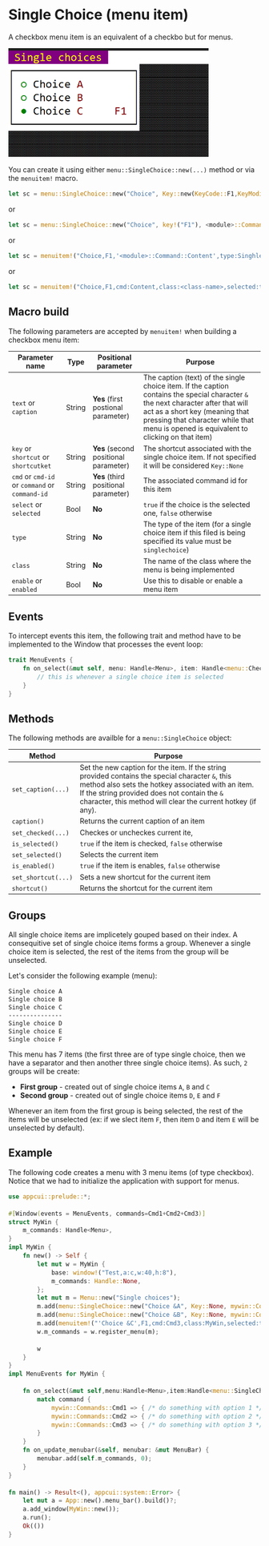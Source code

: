 # Single Choice (menu item)

 A checkbox menu item is an equivalent of a checkbo but for menus. 
 
 <img src="img/singlechoice.png" width=400/>
 
 You can create it using either `menu::SingleChoice::new(...)` method or via the `menuitem!` macro.

 ```rs
 let sc = menu::SingleChoice::new("Choice", Key::new(KeyCode::F1,KeyModifier::None), <module>::Command::Content);
 ```
 or
 ```rs
 let sc = menu::SingleChoice::new("Choice", key!("F1"), <module>::Command::Content);
 ```
 or
 ```rs
 let sc = menuitem!("Choice,F1,'<module>::Command::Content',type:SinghleChoice");
 ```
 or
 ```rs
 let sc = menuitem!("Choice,F1,cmd:Content,class:<class-name>,selected:true");
 ```

## Macro build

The following parameters are accepted by `menuitem!` when building a checkbox menu item:

| Parameter name                                 | Type   | Positional parameter                  | Purpose                                                                                                                                                                                                                                                       |
| ---------------------------------------------- | ------ | ------------------------------------- | ------------------------------------------------------------------------------------------------------------------------------------------------------------------------------------------------------------------------------------------------------------- |
| `text` or `caption`                            | String | **Yes** (first postional parameter)   | The caption (text) of the single choice item. If the caption contains the special character `&` the next character after that will act as a short key (meaning that pressing that character while that menu is opened is equivalent to clicking on that item) |
| `key` or `shortcut` or `shortcutket`           | String | **Yes** (second positional parameter) | The shortcut associated with the single choice item. If not specified it will be considered `Key::None`                                                                                                                                                       |
| `cmd` or `cmd-id` or `command` or `command-id` | String | **Yes** (third positional parameter)  | The associated command id for this item                                                                                                                                                                                                                       |
| `select` or `selected`                         | Bool   | **No**                                | `true` if the choice is the selected one, `false` otherwise                                                                                                                                                                                                   |
| `type`                                         | String | **No**                                | The type of the item (for a single choice item if this filed is being specified its value must be `singlechoice`)                                                                                                                                             |
| `class`                                        | String | **No**                                | The name of the class where the menu is being implemented                                                                                                                                                                                                     |
| `enable` or `enabled`                          | Bool   | **No**                                | Use this to disable or enable a menu item                                                                                                                                                                                                                     |

## Events
To intercept events this item, the following trait and method have to be implemented to the Window that processes the event loop:
```rs
trait MenuEvents {
    fn on_select(&mut self, menu: Handle<Menu>, item: Handle<menu::CheckBox>, command: <module>::Commands) {
        // this is whenever a single choice item is selected
    }
}
```

## Methods

The following methods are availble for a `menu::SingleChoice` object:

| Method              | Purpose                                                                                                                                                                                                                                                               |
| ------------------- | --------------------------------------------------------------------------------------------------------------------------------------------------------------------------------------------------------------------------------------------------------------------- |
| `set_caption(...)`  | Set the new caption for the item. If the string provided contains the special character `&`, this method also sets the hotkey associated with an item. If the string provided does not contain the `&` character, this method will clear the current hotkey (if any). |
| `caption()`         | Returns the current caption of an item                                                                                                                                                                                                                                |
| `set_checked(...)`  | Checkes or uncheckes current ite,                                                                                                                                                                                                                                     |
| `is_selected()`     | `true` if the item is checked, `false` otherwise                                                                                                                                                                                                                      |
| `set_selected()`    | Selects the current item                                                                                                                                                                                                                                              |
| `is_enabled()`      | `true` if the item is enables, `false` otherwise                                                                                                                                                                                                                      |
| `set_shortcut(...)` | Sets a new shortcut for the current item                                                                                                                                                                                                                              |
| `shortcut()`        | Returns the shortcut for the current item                                                                                                                                                                                                                             |

## Groups

All single choice items are implicetely gouped based on their index. A consequitive set of single choice items forms a group. Whenever a single choice item is selected, the rest of the items from the group will be unselected.

Let's consider the following example (menu):
```
Single choice A
Single choice B
Single choice C
---------------
Single choice D
Single choice E
Single choice F
```

This menu has 7 items (the first three are of type single choice, then we have a separator and then another three single choice items). As such, `2` groups will be create:
- **First group** - created out of single choice items `A`, `B` and `C`
- **Second group** - created out of single choice items `D`, `E` and `F`

Whenever an item from the first group is being selected, the rest of the items will be unselected (ex: if we slect item `F`, then item `D` and item `E` will be unselected by default).

## Example

The following code creates a menu with 3 menu items (of type checkbox). Notice that we had to initialize the application with support for menus.

```rs
use appcui::prelude::*;

#[Window(events = MenuEvents, commands=Cmd1+Cmd2+Cmd3)]
struct MyWin {
    m_commands: Handle<Menu>,
}
impl MyWin {
    fn new() -> Self {
        let mut w = MyWin {
            base: window!("Test,a:c,w:40,h:8"),
            m_commands: Handle::None,
        };
        let mut m = Menu::new("Single choices");
        m.add(menu::SingleChoice::new("Choice &A", Key::None, mywin::Commands::Cmd1,false));
        m.add(menu::SingleChoice::new("Choice &B", Key::None, mywin::Commands::Cmd2,false));
        m.add(menuitem!("'Choice &C',F1,cmd:Cmd3,class:MyWin,selected:true"));
        w.m_commands = w.register_menu(m);

        w
    }
}
impl MenuEvents for MyWin {

    fn on_select(&mut self,menu:Handle<Menu>,item:Handle<menu::SingleChoice>,command:mywin::Commands) {
        match command {
            mywin::Commands::Cmd1 => { /* do something with option 1 */ },
            mywin::Commands::Cmd2 => { /* do something with option 2 */ },
            mywin::Commands::Cmd3 => { /* do something with option 3 */ },
        }
    }
    fn on_update_menubar(&self, menubar: &mut MenuBar) {
        menubar.add(self.m_commands, 0);
    }
}

fn main() -> Result<(), appcui::system::Error> {
    let mut a = App::new().menu_bar().build()?;
    a.add_window(MyWin::new());
    a.run();
    Ok(())
}
```